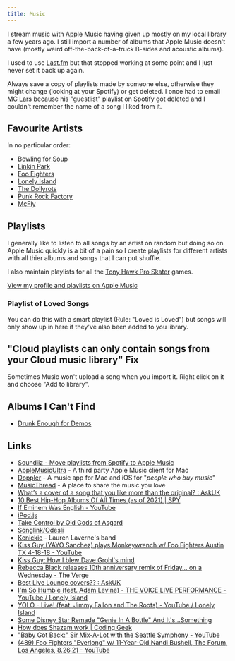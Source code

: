 ```yaml
---
title: Music
---
```


I stream music with Apple Music having given up mostly on my local library a few years ago. I still import a number of albums that Apple Music doesn't have (mostly weird off-the-back-of-a-truck B-sides and acoustic albums).

I used to use [Last.fm](https://last.fm) but that stopped working at some point and I just never set it back up again.

Always save a copy of playlists made by someone else, otherwise they might change (looking at your Spotify) or get deleted. I once had to email [MC Lars](https://mclars.com) because his "guestlist" playlist on Spotify got deleted and I couldn't remember the name of a song I liked from it.

## Favourite Artists

In no particular order:

- [Bowling for Soup](https://www.bowlingforsoup.com/)
- [Linkin Park](http://www.linkinpark.com/)
- [Foo Fighters](https://foofighters.com)
- [Lonely Island](https://en.wikipedia.org/wiki/The_Lonely_Island)
- [The Dollyrots](http://thedollyrots.com)
- [Punk Rock Factory](http://punkrockfactory.com)
- [McFly](http://mcfly.com)

## Playlists

I generally like to listen to all songs by an artist on random but doing so on Apple Music quickly is a bit of a pain so I create playlists for different artists with all thier albums and songs that I can put shuffle.

I also maintain playlists for all the [Tony Hawk Pro Skater](https://en.wikipedia.org/wiki/Tony_Hawk%27s_Pro_Skater_(video_game)) games.

[View my profile and playlists on Apple Music](https://music.apple.com/profile/rknightuk)

### Playlist of Loved Songs

You can do this with a smart playlist (Rule: "Loved is Loved") but songs will only show up in here if they've also been added to you library.

## "Cloud playlists can only contain songs from your Cloud music library" Fix

Sometimes Music won't upload a song when you import it. Right click on it and choose "Add to library".

## Albums I Can't Find

- [Drunk Enough for Demos](https://www.discogs.com/Bowling-For-Soup-Drunk-Enough-For-Demos/release/9520169)

## Links

- [Soundiiz - Move playlists from Spotify to Apple Music](https://soundiiz.com/tutorial/apple-music-to-spotify)
- [AppleMusicUltra](https://github.com/revblaze/AppleMusicUltra) - A third party Apple Music client for Mac
- [Doppler](https://brushedtype.co/doppler/) - A music app for Mac and iOS for "_people who buy music_"
- [MusicThread](https://musicthread.app) - A place to share the music you love
- [What’s a cover of a song that you like more than the original? : AskUK](https://www.reddit.com/r/AskUK/comments/ok38w5/whats_a_cover_of_a_song_that_you_like_more_than/)
- [10 Best Hip-Hop Albums Of All Times (as of 2021) | SPY](https://spy.com/articles/lifestyle/entertainment/best-hip-hop-albums-1202755966/)
- [If Eminem Was English - YouTube](https://www.youtube.com/watch?v=efkc4TaYL5w)
- [iPod.js](https://tannerv.com/ipod/)
- [‎Take Control by Old Gods of Asgard](https://music.apple.com/gb/album/take-control/1476853848?i=1476854232)
- [Songlink/Odesli](https://odesli.co/)
- [Kenickie](https://en.wikipedia.org/wiki/Kenickie) - Lauren Laverne's band
- [Kiss Guy (YAYO Sanchez) plays Monkeywrench w/ Foo Fighters Austin TX 4-18-18 - YouTube](https://www.youtube.com/watch?v=Z4b6BPaO944)
- [Kiss Guy: How I blew Dave Grohl's mind](https://www.loudersound.com/features/i-am-the-kiss-guy-that-played-monkey-wrench-with-foo-fighters)
- [Rebecca Black releases 10th anniversary remix of Friday... on a Wednesday - The Verge](https://www.theverge.com/2021/2/10/22276365/rebecca-black-10th-anniversary-remix-friday-wednesday)
- [Best Live Lounge covers?? : AskUK](https://www.reddit.com/r/AskUK/comments/k95usz/best_live_lounge_covers/)
- [I'm So Humble (feat. Adam Levine) - THE VOICE LIVE PERFORMANCE - YouTube / Lonely Island](https://www.youtube.com/watch?v=XzbAEHdy8oU)
- [YOLO - Live! (feat. Jimmy Fallon and The Roots) - YouTube / Lonely Island](https://www.youtube.com/watch?v=XzGeUsvg3BM)
- [Some Disney Star Remade "Genie In A Bottle" And It's...Something](https://www.buzzfeed.com/mjs538/these-kids-werent-even-born)
- [How does Shazam work | Coding Geek](http://coding-geek.com/how-shazam-works/)
- ["Baby Got Back:" Sir Mix-A-Lot with the Seattle Symphony - YouTube](https://www.youtube.com/watch?v=w59e20ijOpE)
- [(489) Foo Fighters "Everlong" w/ 11-Year-Old Nandi Bushell, The Forum, Los Angeles, 8.26.21 - YouTube](https://www.youtube.com/watch)